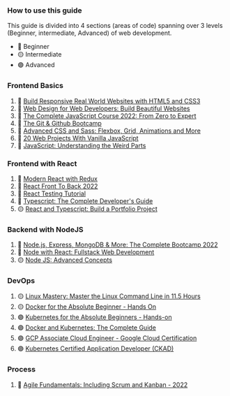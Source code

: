 ### How to use this guide

This guide is divided into 4 sections (areas of code) spanning over 3 levels (Beginner, intermediate, Advanced) of web development.

- 🔵 Beginner
- 🟡 Intermediate
- 🟣 Advanced

### Frontend Basics

1. 🔵 [Build Responsive Real World Websites with HTML5 and CSS3](https://www.udemy.com/course/design-and-develop-a-killer-website-with-html5-and-css3)
2. 🔵 [Web Design for Web Developers: Build Beautiful Websites](https://www.udemy.com/course/web-design-secrets/)
3. 🔵 [The Complete JavaScript Course 2022: From Zero to Expert](https://www.udemy.com/course/the-complete-javascript-course/)
4. 🔵 [The Git & Github Bootcamp](https://www.udemy.com/course/git-and-github-bootcamp/)
5. 🔵 [Advanced CSS and Sass: Flexbox, Grid, Animations and More](https://www.udemy.com/course/advanced-css-and-sass/)
6. 🔵 [20 Web Projects With Vanilla JavaScript](https://www.udemy.com/course/web-projects-with-vanilla-javascript/)
7. 🔵 [JavaScript: Understanding the Weird Parts](https://www.udemy.com/course/understand-javascript/)

### Frontend with React

1. 🔵 [Modern React with Redux](https://www.udemy.com/course/react-redux/)
2. 🔵 [React Front To Back 2022](https://www.udemy.com/course/react-front-to-back-2022/)
3. 🔵 [React Testing Tutorial](https://www.youtube.com/playlist?list=PLC3y8-rFHvwirqe1KHFCHJ0RqNuN61SJd)
4. 🔵 [Typescript: The Complete Developer's Guide](https://www.udemy.com/course/typescript-the-complete-developers-guide)
5. 🟡 [React and Typescript: Build a Portfolio Project](https://www.udemy.com/course/react-and-typescript-build-a-portfolio-project/)

### Backend with NodeJS

1. 🔵 [Node.js, Express, MongoDB & More: The Complete Bootcamp 2022](https://www.udemy.com/course/nodejs-express-mongodb-bootcamp/)
2. 🔵 [Node with React: Fullstack Web Development](https://www.udemy.com/course/node-with-react-fullstack-web-development/)
3. 🟡 [Node JS: Advanced Concepts](https://www.udemy.com/course/advanced-node-for-developers/)

### DevOps
1. 🟡 [Linux Mastery: Master the Linux Command Line in 11.5 Hours](https://www.udemy.com/course/linux-mastery/)
2. 🟡 [Docker for the Absolute Beginner - Hands On](https://www.udemy.com/course/learn-docker/)
3. 🟣 [Kubernetes for the Absolute Beginners - Hands-on](https://www.udemy.com/course/learn-kubernetes/)
4. 🟣 [Docker and Kubernetes: The Complete Guide](https://www.udemy.com/course/docker-and-kubernetes-the-complete-guide/)
5. 🟣 [GCP Associate Cloud Engineer - Google Cloud Certification](https://www.udemy.com/course/google-cloud-certification-associate-cloud-engineer/)
6. 🟣 [Kubernetes Certified Application Developer (CKAD)](https://www.udemy.com/course/certified-kubernetes-application-developer/)


### Process
1. 🔵 [Agile Fundamentals: Including Scrum and Kanban - 2022](https://www.udemy.com/course/agile-fundamentals-scrum-kanban-scrumban/)
